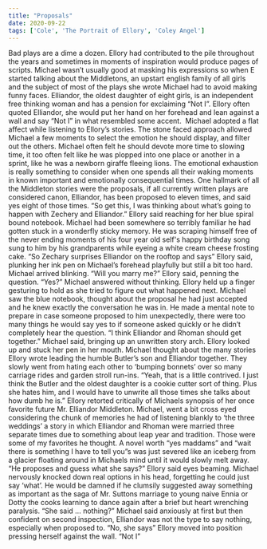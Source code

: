 ```yaml
---
title: "Proposals"
date: 2020-09-22
tags: ['Cole', 'The Portrait of Ellory', 'Coley Angel']
---
```


Bad plays are a dime a dozen. Ellory had contributed to the pile throughout the years and sometimes in moments of inspiration would produce pages of scripts. Michael wasn’t usually good at masking his expressions so when E started talking about the Middletons, an upstart english family of all girls and the subject of most of the plays she wrote Michael had to avoid making funny faces. Elliandor, the oldest daughter of eight girls, is an independent free thinking woman and has a pension for exclaiming “Not I”. Ellory often quoted Elliandor, she would put her hand on her forehead and lean against a wall and say “Not I” in what resembled some accent.  Michael adopted a flat affect while listening to Ellory’s stories. The stone faced approach allowed Michael a few moments to select the emotion he should display, and filter out the others. Michael often felt he should devote more time to slowing time, it too often felt like he was plopped into one place or another in a sprint, like he was a newborn giraffe fleeing lions. The emotional exhaustion is really something to consider when one spends all their waking moments in known important and emotionally consequential times. One hallmark of all the Middleton stories were the proposals, if all currently written plays are considered canon, Elliandor, has been proposed to eleven times, and said yes eight of those times. “So get this, I was thinking about what’s going to happen with Zechery and Elliandor.” Ellory said reaching for her blue spiral bound notebook. Michael had been somewhere so terribly familiar he had gotten stuck in a wonderfly sticky memory. He was scraping himself free of the never ending moments of his four year old self's happy birthday song sung to him by his grandparents while eyeing a white cream cheese frosting cake. “So Zechary surprises Elliandor on the rooftop and says” Ellory said, plunking her ink pen on Michael’s forehead playfully but still a bit too hard. Michael arrived blinking. “Will you marry me?” Ellory said, penning the question. “Yes?” Michael answered without thinking. Ellory held up a finger gesturing to hold as she tried to figure out what happened next. Michael saw the blue notebook, thought about the proposal he had just accepted and he knew exactly the conversation he was in. He made a mental note to prepare in case someone proposed to him unexpectedly, there were too many things he would say yes to if someone asked quickly or he didn’t completely hear the question. “I think Elliandor and Rhoman should get together.” Michael said, bringing up an unwritten story arch. Ellory looked up and stuck her pen in her mouth. Michael thought about the many stories Ellory wrote leading the humble Butler’s son and Elliandor together. They slowly went from hating each other to ‘bumping bonnets’ over so many carriage rides and garden stroll run-ins. “Yeah, that is a little contrived. I just think the Butler and the oldest daughter is a cookie cutter sort of thing. Plus she hates him, and I would have to unwrite all those times she talks about how dumb he is.” Ellory retorted critically of Michaels synopsis of her once favorite future Mr. Elliandor Middleton. Michael, went a bit cross eyed considering the chunk of memories he had of listening blankly to ‘the three weddings’ a story in which Elliandor and Rhoman were married three separate times due to something about leap year and tradition. Those were some of my favorites he thought. A novel worth “yes maddams” and “wait there is something I have to tell you”s was just severed like an iceberg from a glacier floating around in Michaels mind until it would slowly melt away. “He proposes and guess what she says?” Ellory said eyes beaming. Michael nervously knocked down real options in his head, forgetting he could just say ‘what’. He would be damned if he clumsily suggested away something as important as the saga of Mr. Suttons marriage to young naive Ennia or Dotty the cooks learning to dance again after a brief but heart wrenching paralysis. “She said … nothing?” Michael said anxiously at first but then confident on second inspection, Elliandor was not the type to say nothing, especially when proposed to. “No, she says” Ellory moved into position pressing herself against the wall. “Not I”
